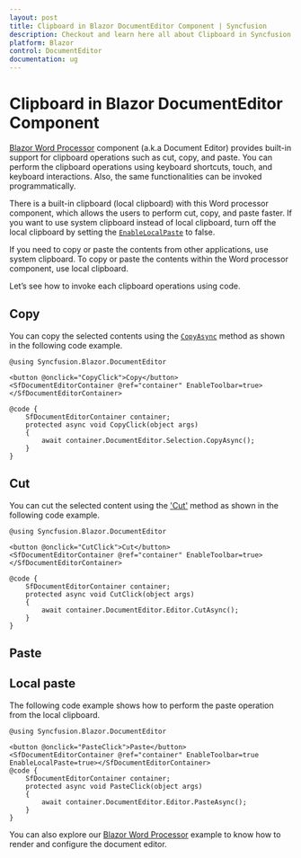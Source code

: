 ```yaml
---
layout: post
title: Clipboard in Blazor DocumentEditor Component | Syncfusion
description: Checkout and learn here all about Clipboard in Syncfusion Blazor DocumentEditor component and much more.
platform: Blazor
control: DocumentEditor
documentation: ug
---
```


# Clipboard in Blazor DocumentEditor Component

[Blazor Word Processor](https://www.syncfusion.com/blazor-components/blazor-word-processor) component (a.k.a Document Editor) provides built-in support for clipboard operations such as cut, copy, and paste. You can perform the clipboard operations using keyboard shortcuts, touch, and keyboard interactions. Also, the same functionalities can be invoked programmatically.

There is a built-in clipboard (local clipboard) with this Word processor component, which allows the users to perform cut, copy, and paste faster. If you want to use system clipboard instead of local clipboard, turn off the local clipboard by setting the [`EnableLocalPaste`](https://help.syncfusion.com/cr/blazor/Syncfusion.Blazor.DocumentEditor.SfDocumentEditor.html#Syncfusion_Blazor_DocumentEditor_SfDocumentEditor_EnableLocalPaste) to false.

If you need to copy or paste the contents from other applications, use system clipboard. To copy or paste the contents within the Word processor component, use local clipboard.

Let’s see how to invoke each clipboard operations using code.

## Copy

You can copy the selected contents using the [`CopyAsync`](https://help.syncfusion.com/cr/blazor/Syncfusion.Blazor.DocumentEditor.SelectionModule.html#Syncfusion_Blazor_DocumentEditor_SelectionModule_CopyAsync) method as shown in the following code example.

```cshtml
@using Syncfusion.Blazor.DocumentEditor

<button @onclick="CopyClick">Copy</button>
<SfDocumentEditorContainer @ref="container" EnableToolbar=true></SfDocumentEditorContainer>

@code {
    SfDocumentEditorContainer container;
    protected async void CopyClick(object args)
    {
        await container.DocumentEditor.Selection.CopyAsync();
    }
}
```

## Cut

You can cut the selected content using the ['Cut'](https://help.syncfusion.com/cr/blazor/Syncfusion.Blazor.DocumentEditor.EditorModule.html#Syncfusion_Blazor_DocumentEditor_EditorModule_CutAsync) method as shown in the following code example.

```cshtml
@using Syncfusion.Blazor.DocumentEditor

<button @onclick="CutClick">Cut</button>
<SfDocumentEditorContainer @ref="container" EnableToolbar=true></SfDocumentEditorContainer>

@code {
    SfDocumentEditorContainer container;
    protected async void CutClick(object args)
    {
        await container.DocumentEditor.Editor.CutAsync();
    }
}

```

## Paste

## Local paste

The following code example shows how to perform the paste operation from the local clipboard.

```cshtml
@using Syncfusion.Blazor.DocumentEditor

<button @onclick="PasteClick">Paste</button>
<SfDocumentEditorContainer @ref="container" EnableToolbar=true EnableLocalPaste=true></SfDocumentEditorContainer>
@code {
    SfDocumentEditorContainer container;
    protected async void PasteClick(object args)
    {
        await container.DocumentEditor.Editor.PasteAsync();
    }
}

```

You can also explore our [Blazor Word Processor](https://blazor.syncfusion.com/demos/document-editor/default-functionalities) example to know how to render and configure the document editor.
